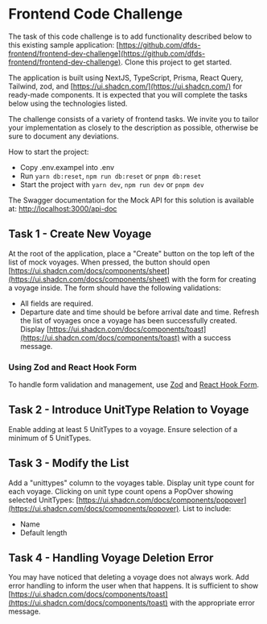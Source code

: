 
# Frontend Code Challenge

The task of this code challenge is to add functionality described below to this existing sample application: [https://github.com/dfds-frontend/frontend-dev-challenge](https://github.com/dfds-frontend/frontend-dev-challenge). Clone this project to get started.

The application is built using NextJS, TypeScript, Prisma, React Query, Tailwind, zod, and [https://ui.shadcn.com/](https://ui.shadcn.com/) for ready-made components. It is expected that you will complete the tasks below using the technologies listed.

The challenge consists of a variety of frontend tasks. We invite you to tailor your implementation as closely to the description as possible, otherwise be sure to document any deviations.

How to start the project:
* Copy .env.exampel into .env
* Run `yarn db:reset`, `npm run db:reset` or `pnpm db:reset`
* Start the project with `yarn dev`, `npm run dev` or `pnpm dev`

The Swagger documentation for the Mock API for this solution is available at:
[http://localhost:3000/api-doc](http://localhost:3000/api-doc)

## Task 1 - Create New Voyage
At the root of the application, place a "Create" button on the top left of the list of mock voyages.
When pressed, the button should open [https://ui.shadcn.com/docs/components/sheet](https://ui.shadcn.com/docs/components/sheet) with the form for creating a voyage inside.
The form should have the following validations:
- All fields are required.
- Departure date and time should be before arrival date and time.
Refresh the list of voyages once a voyage has been successfully created.
Display [https://ui.shadcn.com/docs/components/toast](https://ui.shadcn.com/docs/components/toast) with a success message.

### Using Zod and React Hook Form
To handle form validation and management, use [Zod](https://github.com/colinhacks/zod) and [React Hook Form](https://react-hook-form.com/).

## Task 2 - Introduce UnitType Relation to Voyage
Enable adding at least 5 UnitTypes to a voyage.
Ensure selection of a minimum of 5 UnitTypes.

## Task 3 - Modify the List
Add a "unittypes" column to the voyages table.
Display unit type count for each voyage.
Clicking on unit type count opens a PopOver showing selected UnitTypes: [https://ui.shadcn.com/docs/components/popover](https://ui.shadcn.com/docs/components/popover).
List to include:
- Name
- Default length

## Task 4 - Handling Voyage Deletion Error
You may have noticed that deleting a voyage does not always work. Add error handling to inform the user when that happens. It is sufficient to show [https://ui.shadcn.com/docs/components/toast](https://ui.shadcn.com/docs/components/toast) with the appropriate error message.
